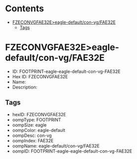 



Contents
========

* [FZECONVGFAE32E>eagle-default/con-vg/FAE32E](#fzeconvgfae32eeagle-defaultcon-vgfae32e)
	* [Tags](#tags)

# FZECONVGFAE32E>eagle-default/con-vg/FAE32E

- ID: FOOTPRINT-eagle-eagle-default-con-vg-FAE32E
- Hex ID: FZECONVGFAE32E
- Name: 
- Description: 

## Tags

- hexID: FZECONVGFAE32E
- oompType: FOOTPRINT
- oompSize: eagle
- oompColor: eagle-default
- oompDesc: con-vg
- oompIndex: FAE32E
- oompName: eagle-default/con-vg/FAE32E
- oompID: FOOTPRINT-eagle-eagle-default-con-vg-FAE32E
